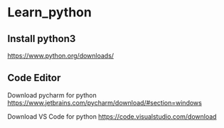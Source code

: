 # Learn_python

## Install python3
https://www.python.org/downloads/

## Code Editor
Download pycharm for python
https://www.jetbrains.com/pycharm/download/#section=windows

Download VS Code for python
https://code.visualstudio.com/download